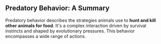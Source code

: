  ## Predatory Behavior: A Summary

Predatory behavior describes the strategies animals use to **hunt and kill other animals for food**. It's a complex interaction driven by survival instincts and shaped by evolutionary pressures. This behavior encompasses a wide range of actions.


